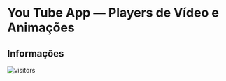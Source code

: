 # You Tube App — Players de Vídeo e Animações

## Informações

![visitors](https://visitor-badge.glitch.me/badge?page_id=Devsgeeknerd.devsyoutubeapp-android-express "Total de Visitas")
